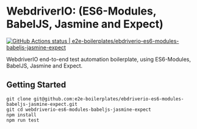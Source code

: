 # WebdriverIO: (ES6-Modules, BabelJS, Jasmine and Expect)

[![GitHub Actions status | e2e-boilerplates/ebdriverio-es6-modules-babeljs-jasmine-expect](https://github.com/e2e-boilerplates/ebdriverio-es6-modules-babeljs-jasmine-expect/workflows/ebdriverio-es6-modules-babeljs-jasmine-expect/badge.svg)](https://github.com/e2e-boilerplates/ebdriverio-es6-modules-babeljs-jasmine-expect/actions?workflow=ebdriverio-es6-modules-babeljs-jasmine-expect)

WebdriverIO end-to-end test automation boilerplate, using ES6-Modules, BabelJS, Jasmine and Expect.

## Getting Started

    git clone git@github.com:e2e-boilerplates/ebdriverio-es6-modules-babeljs-jasmine-expect.git
    git cd webdriverio-es6-modules-babeljs-jasmine-expect
    npm install
    npm run test
